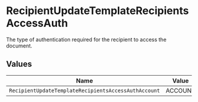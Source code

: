 # RecipientUpdateTemplateRecipientsAccessAuth

The type of authentication required for the recipient to access the document.


## Values

| Name                                                 | Value                                                |
| ---------------------------------------------------- | ---------------------------------------------------- |
| `RecipientUpdateTemplateRecipientsAccessAuthAccount` | ACCOUNT                                              |